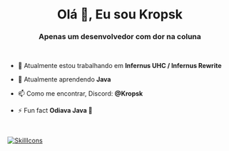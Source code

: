 <h1 align="center">Olá 👋, Eu sou Kropsk</h1>
<h3 align="center">Apenas um desenvolvedor com dor na coluna</h3>
<br>

- 🔭 Atualmente estou trabalhando em **Infernus UHC / Infernus Rewrite**

- 🌱 Atualmente aprendendo **Java**

- 📫 Como me encontrar, Discord: **@Kropsk**

- ⚡ Fun fact **Odiava Java 💋**
<br>

[![SkillIcons](https://skillicons.dev/icons?i=js,html,css,nodejs,discord,javascript,java,mysql,css,svelte,figma,photoshop)](https://skillicons.dev)<br/>
